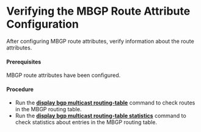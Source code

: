 Verifying the MBGP Route Attribute Configuration
================================================

After configuring MBGP route attributes, verify information about the route attributes.

#### Prerequisites

MBGP route attributes have been configured.


#### Procedure

* Run the [**display bgp multicast routing-table**](cmdqueryname=display+bgp+multicast+routing-table) command to check routes in the MBGP routing table.
* Run the [**display bgp multicast routing-table statistics**](cmdqueryname=display+bgp+multicast+routing-table+statistics) command to check statistics about entries in the MBGP routing table.